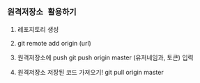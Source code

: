 ## `원격저장소 활용하기`

1. 레포지토리 생성

2. git remote add origin (url)

3. 원격저장소에 push
   git push origin master
   (유저네임과, 토큰) 입력

4. 원격저장소 저장된 코드 가져오기!
   git pull origin master
